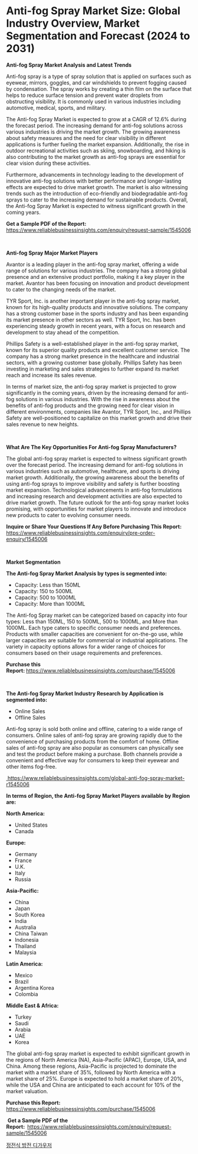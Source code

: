 <p><h1>Anti-fog Spray Market Size: Global Industry Overview, Market Segmentation and Forecast (2024 to 2031)</h1></p><p><strong>Anti-fog Spray Market Analysis and Latest Trends</strong></p>
<p><p>Anti-fog spray is a type of spray solution that is applied on surfaces such as eyewear, mirrors, goggles, and car windshields to prevent fogging caused by condensation. The spray works by creating a thin film on the surface that helps to reduce surface tension and prevent water droplets from obstructing visibility. It is commonly used in various industries including automotive, medical, sports, and military.</p><p>The Anti-fog Spray Market is expected to grow at a CAGR of 12.6% during the forecast period. The increasing demand for anti-fog solutions across various industries is driving the market growth. The growing awareness about safety measures and the need for clear visibility in different applications is further fueling the market expansion. Additionally, the rise in outdoor recreational activities such as skiing, snowboarding, and hiking is also contributing to the market growth as anti-fog sprays are essential for clear vision during these activities.</p><p>Furthermore, advancements in technology leading to the development of innovative anti-fog solutions with better performance and longer-lasting effects are expected to drive market growth. The market is also witnessing trends such as the introduction of eco-friendly and biodegradable anti-fog sprays to cater to the increasing demand for sustainable products. Overall, the Anti-fog Spray Market is expected to witness significant growth in the coming years.</p></p>
<p><strong>Get a Sample PDF of the Report:&nbsp;</strong> <a href="https://www.reliablebusinessinsights.com/enquiry/request-sample/1545006">https://www.reliablebusinessinsights.com/enquiry/request-sample/1545006</a></p>
<p>&nbsp;</p>
<p><strong>Anti-fog Spray Major Market Players</strong></p>
<p><p>Avantor is a leading player in the anti-fog spray market, offering a wide range of solutions for various industries. The company has a strong global presence and an extensive product portfolio, making it a key player in the market. Avantor has been focusing on innovation and product development to cater to the changing needs of the market.</p><p>TYR Sport, Inc. is another important player in the anti-fog spray market, known for its high-quality products and innovative solutions. The company has a strong customer base in the sports industry and has been expanding its market presence in other sectors as well. TYR Sport, Inc. has been experiencing steady growth in recent years, with a focus on research and development to stay ahead of the competition.</p><p>Phillips Safety is a well-established player in the anti-fog spray market, known for its superior quality products and excellent customer service. The company has a strong market presence in the healthcare and industrial sectors, with a growing customer base globally. Phillips Safety has been investing in marketing and sales strategies to further expand its market reach and increase its sales revenue.</p><p>In terms of market size, the anti-fog spray market is projected to grow significantly in the coming years, driven by the increasing demand for anti-fog solutions in various industries. With the rise in awareness about the benefits of anti-fog products and the growing need for clear vision in different environments, companies like Avantor, TYR Sport, Inc., and Phillips Safety are well-positioned to capitalize on this market growth and drive their sales revenue to new heights.</p></p>
<p>&nbsp;</p>
<p><strong>What Are The Key Opportunities For Anti-fog Spray Manufacturers?</strong></p>
<p><p>The global anti-fog spray market is expected to witness significant growth over the forecast period. The increasing demand for anti-fog solutions in various industries such as automotive, healthcare, and sports is driving market growth. Additionally, the growing awareness about the benefits of using anti-fog sprays to improve visibility and safety is further boosting market expansion. Technological advancements in anti-fog formulations and increasing research and development activities are also expected to drive market growth. The future outlook for the anti-fog spray market looks promising, with opportunities for market players to innovate and introduce new products to cater to evolving consumer needs.</p></p>
<p><strong>Inquire or Share Your Questions If Any Before Purchasing This Report:</strong> <a href="https://www.reliablebusinessinsights.com/enquiry/pre-order-enquiry/1545006">https://www.reliablebusinessinsights.com/enquiry/pre-order-enquiry/1545006</a></p>
<p>&nbsp;</p>
<p><strong>Market Segmentation</strong></p>
<p><strong>The Anti-fog Spray Market Analysis by types is segmented into:</strong></p>
<p><ul><li>Capacity: Less than 150ML</li><li>Capacity: 150 to 500ML</li><li>Capacity: 500 to 1000ML</li><li>Capacity: More than 1000ML</li></ul></p>
<p><p>The Anti-fog Spray market can be categorized based on capacity into four types: Less than 150ML, 150 to 500ML, 500 to 1000ML, and More than 1000ML. Each type caters to specific consumer needs and preferences. Products with smaller capacities are convenient for on-the-go use, while larger capacities are suitable for commercial or industrial applications. The variety in capacity options allows for a wider range of choices for consumers based on their usage requirements and preferences.</p></p>
<p><strong>Purchase this Report:&nbsp;</strong><a href="https://www.reliablebusinessinsights.com/purchase/1545006">https://www.reliablebusinessinsights.com/purchase/1545006</a></p>
<p>&nbsp;</p>
<p><strong>The Anti-fog Spray Market Industry Research by Application is segmented into:</strong></p>
<p><ul><li>Online Sales</li><li>Offline Sales</li></ul></p>
<p><p>Anti-fog spray is sold both online and offline, catering to a wide range of consumers. Online sales of anti-fog spray are growing rapidly due to the convenience of purchasing products from the comfort of home. Offline sales of anti-fog spray are also popular as consumers can physically see and test the product before making a purchase. Both channels provide a convenient and effective way for consumers to keep their eyewear and other items fog-free.</p></p>
<p><a href="https://www.reliablebusinessinsights.com/global-anti-fog-spray-market-r1545006">&nbsp;https://www.reliablebusinessinsights.com/global-anti-fog-spray-market-r1545006</a></p>
<p><strong>In terms of Region, the Anti-fog Spray Market Players available by Region are:</strong></p>
<p>
    <p> <strong> North America: </strong>
        <ul>
            <li>United States</li>
            <li>Canada</li>
        </ul>
        </p> 
    <p> <strong> Europe: </strong>
        <ul>
            <li>Germany</li>
            <li>France</li>
            <li>U.K.</li>
            <li>Italy</li>
            <li>Russia</li>
        </ul>
        </p> 
    <p> <strong> Asia-Pacific: </strong>
        <ul>
            <li>China</li>
            <li>Japan</li>
            <li>South Korea</li>
            <li>India</li>
            <li>Australia</li>
            <li>China Taiwan</li>
            <li>Indonesia</li>
            <li>Thailand</li>
            <li>Malaysia</li>
        </ul>
        </p> 
    <p> <strong> Latin America: </strong>
        <ul>
            <li>Mexico</li>
            <li>Brazil</li>
            <li>Argentina Korea</li>
            <li>Colombia</li>
        </ul>
        </p> 
    <p> <strong> Middle East & Africa: </strong>
        <ul>
            <li>Turkey</li>
            <li>Saudi</li>
            <li>Arabia</li>
            <li>UAE</li>
            <li>Korea</li>
        </ul>
    </p>
    </p>
<p><p>The global anti-fog spray market is expected to exhibit significant growth in the regions of North America (NA), Asia-Pacific (APAC), Europe, USA, and China. Among these regions, Asia-Pacific is projected to dominate the market with a market share of 35%, followed by North America with a market share of 25%. Europe is expected to hold a market share of 20%, while the USA and China are anticipated to each account for 10% of the market valuation.</p></p>
<p><strong>Purchase this Report: </strong><a href="https://www.reliablebusinessinsights.com/purchase/1545006">https://www.reliablebusinessinsights.com/purchase/1545006</a></p>
<p>&nbsp;<strong>Get a Sample PDF of the Report:&nbsp;&nbsp;</strong><a href="https://www.reliablebusinessinsights.com/enquiry/request-sample/1545006">https://www.reliablebusinessinsights.com/enquiry/request-sample/1545006</a></p>
<p><strong></strong></p>
<p><p><a href="https://medium.com/@danykakilback/2024%EB%85%84%EB%B6%80%ED%84%B0-2031%EB%85%84%EA%B9%8C%EC%A7%80%EC%9D%98-%EC%BB%A4%ED%8C%A8%EC%8B%9C%ED%8B%B0%EB%B8%8C-%EB%B0%A9%EC%A0%84-%EB%94%94%EA%B0%80%EC%9A%B0%EC%84%9C-%EC%8B%9C%EC%9E%A5-%EC%A0%84%EB%A7%9D-%EB%B0%8F-%EC%98%88%EC%B8%A1-87fd80a8dcc0">정전식 방전 디가우저</a></p></p>